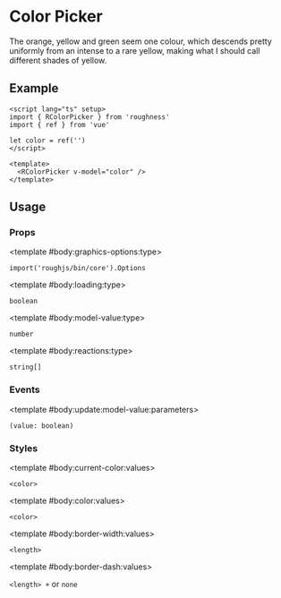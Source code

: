 <script lang="ts" setup>
import { RColorPicker, RDetails, RSpace, RTable, RText } from 'roughness'
import { ref } from 'vue'

let color = ref('')
</script>

# Color Picker

The orange, yellow and green seem one colour, which descends pretty uniformly from an intense to a rare yellow, making what I should call different shades of yellow.

## Example

<RDetails>
  <template #summary>Show Code</template>

```vue
<script lang="ts" setup>
import { RColorPicker } from 'roughness'
import { ref } from 'vue'

let color = ref('')
</script>

<template>
  <RColorPicker v-model="color" />
</template>
```

</RDetails>

<RColorPicker v-model="color" />

## Usage

### Props

<RSpace>
<RTable
  :columns="['name', 'type', 'default', 'description']"
  :rows="['graphics-options', 'loading', 'model-value', 'reactions']"
>
  <template #body:*:name="{ row }">{{ row }}</template>

  <template #body:graphics-options:type>

  `import('roughjs/bin/core').Options`

  </template>
  <template #body:graphics-options:description>

  [Options for Rough.js](https://github.com/rough-stuff/rough/wiki#options).

  See [Graphics Configuration](/components/graphics#component-prop).

  </template>

  <template #body:loading:type>

  `boolean`

  </template>
  <template #body:loading:default>

  `false`

  </template>
  <template #body:loading:description>
    Whether the color picker is loading. It will be non-interactive in loading state.
  </template>

  <template #body:model-value:type>

  `number`

  </template>
  <template #body:model-value:default>
    <RText type="error">Required</RText>
  </template>
  <template #body:model-value:description>
    Value of the color picker.
  </template>

  <template #body:reactions:type>

  `string[]`

  </template>
  <template #body:reactions:default>

  `['hover', 'focus', 'active', 'dark']`

  </template>
  <template #body:reactions:description>

  States that trigger graphics redrawing.

  See [Reactions](/guide/theme#reactions).

  </template>
</RTable>
</RSpace>

### Events

<RSpace>
<RTable
  :columns="['name', 'parameters', 'description']"
  :rows="['update:model-value']"
>
  <template #body:*:name="{ row }">{{ row }}</template>

  <template #body:update:model-value:parameters>

  `(value: boolean)`

  </template>
  <template #body:update:model-value:description>
    Callback function triggered when the color is changed.
  </template>
</RTable>
</RSpace>

### Styles

<RSpace>
<RTable
  :columns="['name', 'values', 'default', 'description']"
  :rows="['current-color', 'color', 'border-width', 'border-dash']"
>
  <template #body:*:name="{ row }">--r-color-picker-{{ row }}</template>

  <template #body:current-color:values>

  `<color>`

  </template>
  <template #body:current-color:description>
    Value of the color picker.
  </template>

  <template #body:color:values>

  `<color>`

  </template>
  <template #body:color:default>

  `var(--r-common-text-color)` if the value is not set, `var(--r-common-text-color)` in adjusting hue and saturation to be the same as the value else.

  </template>
  <template #body:color:description>
    Color of the color picker text and border.
  </template>

  <template #body:border-width:values>

  `<length>`

  </template>
  <template #body:border-width:default>

  `2px` when focused or active, `1px` else

  </template>
  <template #body:border-width:description>
    Width of the color picker border.
  </template>

  <template #body:border-dash:values>

  `<length> +` or `none`

  </template>
  <template #body:border-dash:default>

  `8px`

  </template>
  <template #body:border-dash:description>

  List of comma and/or whitespace separated the lengths of alternating dashes and gaps of the color picker border.

  An odd number of values will be repeated to yield an even number of values. Thus, `8` is equivalent to `8 8`.

  See [`stroke-dasharray`](https://developer.mozilla.org/en-US/docs/Web/SVG/Attribute/stroke-dasharray).

  </template>
</RTable>
</RSpace>
